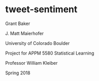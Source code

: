 # tweet-sentiment

Grant Baker

J. Matt Maierhofer

University of Colorado Boulder



Project for APPM 5580 Statistical Learning

Professor William Kleiber

Spring 2018


